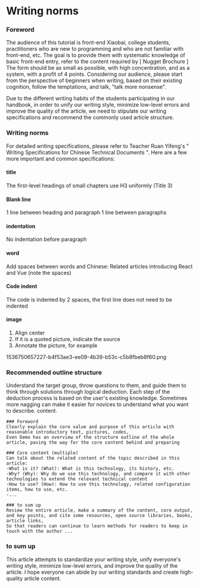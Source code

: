 # Writing norms


###  Foreword
The audience of this tutorial is front-end Xiaobai, college students, practitioners who are new to programming and who are not familiar with front-end, etc. The goal is to provide them with systematic knowledge of basic front-end entry, refer to the content required by [ Nugget Brochure ] The form should be as small as possible, with high concentration, and as a system, with a profit of 4 points. Considering our audience, please start from the perspective of beginners when writing, based on their existing cognition, follow the temptations, and talk, "talk more nonsense".

Due to the different writing habits of the students participating in our handbook, in order to unify our writing style, minimize low-level errors and improve the quality of the article, we need to stipulate our writing specifications and recommend the commonly used article structure.

### Writing norms
For detailed writing specifications, please refer to Teacher Ruan Yifeng's " Writing Specifications for Chinese Technical Documents ". Here are a few more important and common specifications:


#### title
The first-level headings of small chapters use H3 uniformly (Title 3)

#### Blank line
1 line between heading and paragraph
1 line between paragraphs

#### indentation
No indentation before paragraph

#### word
Add spaces between words and Chinese: Related articles introducing React and Vue (note the spaces)

#### Code indent
The code is indented by 2 spaces, the first line does not need to be indented

#### image
1. Align center
2. If it is a quoted picture, indicate the source
3. Annotate the picture, for example

1536750657227-b4f53ae3-ee09-4b39-b53c-c5b8fbeb8f60.png

### Recommended outline structure
Understand the target group, throw questions to them, and guide them to think through solutions through logical deduction. Each step of the deduction process is based on the user's existing knowledge. Sometimes more nagging can make it easier for novices to understand what you want to describe. content.

```
### Foreword
Clearly explain the core value and purpose of this article with reasonable introductory text, pictures, codes,
Even Demo has an overview of the structure outline of the whole article, paving the way for the core content behind and preparing

### Core content (multiple)
Can talk about the related content of the topic described in this article: 
-What is it? (What): What is this technology, its history, etc.
-Why? (Why): Why do we use this technology, and compare it with other technologies to extend the relevant technical content
-How to use? (How): How to use this technology, related configuration items, how to use, etc.
-...

### to sum up
Review the entire article, make a summary of the content, core output, and key points, and cite some resources, open source libraries, books, article links,
So that readers can continue to learn methods for readers to keep in touch with the author ...
```


### to sum up
This article attempts to standardize your writing style, unify everyone's writing style, minimize low-level errors, and improve the quality of the article. I hope everyone can abide by our writing standards and create high-quality article content.